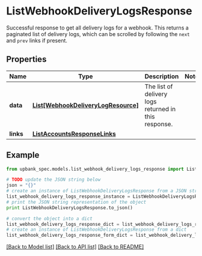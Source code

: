 # ListWebhookDeliveryLogsResponse

Successful response to get all delivery logs for a webhook. This returns a paginated list of delivery logs, which can be scrolled by following the `next` and `prev` links if present. 

## Properties

Name | Type | Description | Notes
------------ | ------------- | ------------- | -------------
**data** | [**List[WebhookDeliveryLogResource]**](WebhookDeliveryLogResource.md) | The list of delivery logs returned in this response.  | 
**links** | [**ListAccountsResponseLinks**](ListAccountsResponseLinks.md) |  | 

## Example

```python
from upbank_spec.models.list_webhook_delivery_logs_response import ListWebhookDeliveryLogsResponse

# TODO update the JSON string below
json = "{}"
# create an instance of ListWebhookDeliveryLogsResponse from a JSON string
list_webhook_delivery_logs_response_instance = ListWebhookDeliveryLogsResponse.from_json(json)
# print the JSON string representation of the object
print ListWebhookDeliveryLogsResponse.to_json()

# convert the object into a dict
list_webhook_delivery_logs_response_dict = list_webhook_delivery_logs_response_instance.to_dict()
# create an instance of ListWebhookDeliveryLogsResponse from a dict
list_webhook_delivery_logs_response_form_dict = list_webhook_delivery_logs_response.from_dict(list_webhook_delivery_logs_response_dict)
```
[[Back to Model list]](../README.md#documentation-for-models) [[Back to API list]](../README.md#documentation-for-api-endpoints) [[Back to README]](../README.md)


